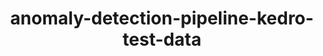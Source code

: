 ---
schema: default
title: anomaly-detection-pipeline-kedro-test-data
organization: demo_org
notes: type = kedro_mlflow.io.artifacts.mlflow_artifact_dataset.CSVDataset.MlflowCSVDataset
resources:
  - name: anomaly-detection-pipeline-kedro-test-data
    url: 'https://github.com/ResponsibleAIML/django-kedro/tree/main/kedro-projects/anomaly-detection-pipeline-kedro/data/05_model_input/test.csv'
    format: csv
category:
  - 05-model-input
maintainer: 
maintainer_email: 
project:
  - anomaly-detection-pipeline-kedro
preview: |
  <table border="1" class="dataframe">
    <thead>
      <tr style="text-align: right;">
        <th></th>
        <th>TX_AMOUNT</th>
        <th>TX_DURING_WEEKEND</th>
        <th>TX_DURING_NIGHT</th>
        <th>CUSTOMER_ID_NB_TX_1DAY_WINDOW</th>
        <th>CUSTOMER_ID_NB_TX_7DAY_WINDOW</th>
        <th>CUSTOMER_ID_NB_TX_30DAY_WINDOW</th>
        <th>CUSTOMER_ID_AVG_AMOUNT_1DAY_WINDOW</th>
        <th>CUSTOMER_ID_AVG_AMOUNT_7DAY_WINDOW</th>
        <th>CUSTOMER_ID_AVG_AMOUNT_30DAY_WINDOW</th>
        <th>TERMINAL_ID_NB_TX_1DAY_WINDOW</th>
        <th>TERMINAL_ID_NB_TX_7DAY_WINDOW</th>
        <th>TERMINAL_ID_NB_TX_30DAY_WINDOW</th>
        <th>TERMINAL_ID_RISK_1DAY_WINDOW</th>
        <th>TERMINAL_ID_RISK_7DAY_WINDOW</th>
        <th>TERMINAL_ID_RISK_30DAY_WINDOW</th>
      </tr>
    </thead>
    <tbody>
      <tr>
        <th>0</th>
        <td>44.68</td>
        <td>0</td>
        <td>1</td>
        <td>3.0</td>
        <td>24.0</td>
        <td>84.0</td>
        <td>35.756667</td>
        <td>39.332917</td>
        <td>38.466667</td>
        <td>1.0</td>
        <td>6.0</td>
        <td>39.0</td>
        <td>0.0</td>
        <td>0.0</td>
        <td>0.000000</td>
      </tr>
      <tr>
        <th>1</th>
        <td>36.99</td>
        <td>0</td>
        <td>1</td>
        <td>1.0</td>
        <td>21.0</td>
        <td>80.0</td>
        <td>36.990000</td>
        <td>53.215238</td>
        <td>131.540000</td>
        <td>0.0</td>
        <td>7.0</td>
        <td>23.0</td>
        <td>0.0</td>
        <td>0.0</td>
        <td>0.000000</td>
      </tr>
      <tr>
        <th>2</th>
        <td>116.76</td>
        <td>0</td>
        <td>1</td>
        <td>3.0</td>
        <td>17.0</td>
        <td>56.0</td>
        <td>105.170000</td>
        <td>87.510000</td>
        <td>86.707321</td>
        <td>2.0</td>
        <td>4.0</td>
        <td>23.0</td>
        <td>0.0</td>
        <td>0.0</td>
        <td>0.043478</td>
      </tr>
      <tr>
        <th>3</th>
        <td>24.88</td>
        <td>0</td>
        <td>1</td>
        <td>5.0</td>
        <td>23.0</td>
        <td>92.0</td>
        <td>17.788000</td>
        <td>19.183913</td>
        <td>18.377935</td>
        <td>0.0</td>
        <td>8.0</td>
        <td>33.0</td>
        <td>0.0</td>
        <td>0.0</td>
        <td>0.000000</td>
      </tr>
      <tr>
        <th>4</th>
        <td>8.61</td>
        <td>0</td>
        <td>1</td>
        <td>2.0</td>
        <td>30.0</td>
        <td>109.0</td>
        <td>17.170000</td>
        <td>37.426000</td>
        <td>39.741927</td>
        <td>0.0</td>
        <td>8.0</td>
        <td>30.0</td>
        <td>0.0</td>
        <td>0.0</td>
        <td>0.000000</td>
      </tr>
      <tr>
        <th>5</th>
        <td>44.53</td>
        <td>0</td>
        <td>1</td>
        <td>3.0</td>
        <td>11.0</td>
        <td>60.0</td>
        <td>56.093333</td>
        <td>50.290909</td>
        <td>52.671833</td>
        <td>3.0</td>
        <td>7.0</td>
        <td>36.0</td>
        <td>0.0</td>
        <td>0.0</td>
        <td>0.027778</td>
      </tr>
      <tr>
        <th>6</th>
        <td>45.72</td>
        <td>0</td>
        <td>1</td>
        <td>5.0</td>
        <td>21.0</td>
        <td>96.0</td>
        <td>56.742000</td>
        <td>55.977619</td>
        <td>53.532813</td>
        <td>0.0</td>
        <td>5.0</td>
        <td>19.0</td>
        <td>0.0</td>
        <td>0.0</td>
        <td>0.000000</td>
      </tr>
      <tr>
        <th>7</th>
        <td>55.78</td>
        <td>0</td>
        <td>1</td>
        <td>3.0</td>
        <td>25.0</td>
        <td>105.0</td>
        <td>59.746667</td>
        <td>55.348800</td>
        <td>62.431333</td>
        <td>2.0</td>
        <td>11.0</td>
        <td>40.0</td>
        <td>0.0</td>
        <td>0.0</td>
        <td>0.000000</td>
      </tr>
      <tr>
        <th>8</th>
        <td>128.00</td>
        <td>0</td>
        <td>1</td>
        <td>10.0</td>
        <td>31.0</td>
        <td>104.0</td>
        <td>77.276000</td>
        <td>70.227097</td>
        <td>83.029615</td>
        <td>3.0</td>
        <td>10.0</td>
        <td>53.0</td>
        <td>0.0</td>
        <td>0.0</td>
        <td>0.000000</td>
      </tr>
      <tr>
        <th>9</th>
        <td>25.26</td>
        <td>0</td>
        <td>1</td>
        <td>6.0</td>
        <td>26.0</td>
        <td>85.0</td>
        <td>49.063333</td>
        <td>44.954231</td>
        <td>41.886000</td>
        <td>0.0</td>
        <td>9.0</td>
        <td>32.0</td>
        <td>0.0</td>
        <td>0.0</td>
        <td>0.000000</td>
      </tr>
    </tbody>
  </table>
---
